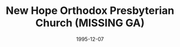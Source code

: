 ---
date: &id001 1995-12-07
end_date: null
location:
  address: Cumming
  city: MISSING
  state: GA
minister:
- end: 1998-08-16
  name: T. Jeffrey Taylor
  start: 1995-12-07
  type: Pastor
ministers:
- T. Jeffrey Taylor
name: New Hope Orthodox Presbyterian Church
names:
- end: 1998-08-16
  name: New Hope Orthodox Presbyterian Church
  start: 1995-12-07
origination_date: *id001
raw_data: "GA Cumming\n\nNew Hope Orthodox Presbyterian Church (December 7, 1995\u2013\
  August 16, 1998)\n(transferred to the Presbyterian Church in America, August 16,\
  \ 1998)\nPastor: T. Jeffrey Taylor, 1995\u201398"
received_from: null
states:
- GA
status:
  active: false
  end_date: 1998-08-16
  reason: transfer
  received_from: null
  withdrawal_to: null
title: New Hope Orthodox Presbyterian Church (MISSING GA)
year_established:
- 1995

---